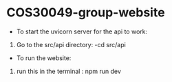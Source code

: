 # COS30049-group-website

- To start the uvicorn server for the api to work:
1. Go to the src/api directory: -cd src/api

- To run the website:
1. run this in the terminal : npm run dev
